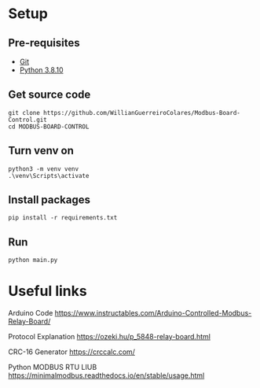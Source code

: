 # Setup

## Pre-requisites

- [Git](https://git-scm.com/)
- [Python 3.8.10](https://www.python.org/downloads/release/python-3810/)

## Get source code

    git clone https://github.com/WillianGuerreiroColares/Modbus-Board-Control.git
    cd MODBUS-BOARD-CONTROL
## Turn venv on
    python3 -m venv venv
    .\venv\Scripts\activate
## Install packages

    pip install -r requirements.txt

## Run

    python main.py

# Useful links

Arduino Code
https://www.instructables.com/Arduino-Controlled-Modbus-Relay-Board/

Protocol Explanation
https://ozeki.hu/p_5848-relay-board.html

CRC-16 Generator
https://crccalc.com/

Python MODBUS RTU LIUB
https://minimalmodbus.readthedocs.io/en/stable/usage.html
